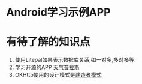 # Android学习示例APP





# 有待了解的知识点

1. 使用Litepal如果表示数据库关系,如一对多,多对多等.
2. 学习开源的APP [天气普拉斯](https://github.com/heweather/OpenWeatherPlus-Android)
3. OKHttp使用的设计模式是[建造者模式](https://blog.csdn.net/bingjianit/article/details/53607856)